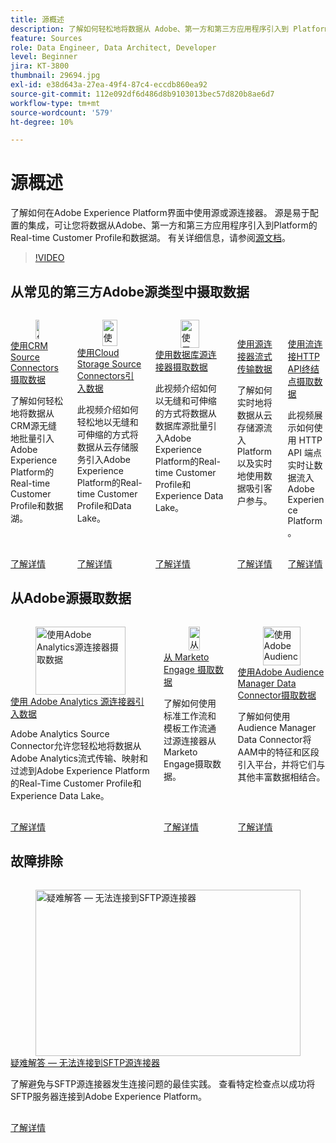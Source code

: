 ```yaml
---
title: 源概述
description: 了解如何轻松地将数据从 Adobe、第一方和第三方应用程序引入到 Platform 的实时客户轮廓和数据湖。
feature: Sources
role: Data Engineer, Data Architect, Developer
level: Beginner
jira: KT-3800
thumbnail: 29694.jpg
exl-id: e38d643a-27ea-49f4-87c4-eccdb860ea92
source-git-commit: 112e092df6d486d8b9103013bec57d820b8ae6d7
workflow-type: tm+mt
source-wordcount: '579'
ht-degree: 10%

---
```


# 源概述

了解如何在Adobe Experience Platform界面中使用源或源连接器。 源是易于配置的集成，可让您将数据从Adobe、第一方和第三方应用程序引入到Platform的Real-time Customer Profile和数据湖。 有关详细信息，请参阅[源文档](https://experienceleague.adobe.com/docs/experience-platform/sources/home.html?lang=zh-Hans)。

>[!VIDEO](https://video.tv.adobe.com/v/32144?learn=on&enablevpops&captions=chi_hans)

<!--should have a whole section for data prep-->

## 从常见的第三方Adobe源类型中摄取数据

<!-- CARDS
* ingest-data-from-crm.md
* ingest-data-from-cloud-storage.md
* ingest-data-from-databases.md
* streaming-ingestion-source-connector.md
* streaming-ingestion-http-api.md
-->
<!-- START CARDS HTML - DO NOT MODIFY BY HAND -->
<div class="columns">
    <div class="column is-half-tablet is-half-desktop is-one-third-widescreen" aria-label="Ingest Data using CRM Source Connectors">
        <div class="card" style="height: 100%; display: flex; flex-direction: column; height: 100%;">
            <div class="card-image">
                <figure class="image x-is-16by9">
                    <a href="ingest-data-from-crm.md" title="使用CRM Source连接器摄取数据" target="_blank" rel="referrer">
                        <img class="is-bordered-r-small" src="https://video.tv.adobe.com/v/32139?format=jpeg&nocache=1740415500926&captions=chi_hans" alt="使用CRM Source连接器摄取数据"
                             style="width: 100%; aspect-ratio: 16 / 9; object-fit: cover; overflow: hidden; display: block; margin: auto;">
                    </a>
                </figure>
            </div>
            <div class="card-content is-padded-small" style="display: flex; flex-direction: column; flex-grow: 1; justify-content: space-between;">
                <div class="top-card-content">
                    <p class="headline is-size-6 has-text-weight-bold">
                        <a href="ingest-data-from-crm.md" target="_blank" rel="referrer" title="使用CRM Source连接器摄取数据">使用CRM Source Connectors摄取数据</a>
                    </p>
                    <p class="is-size-6">了解如何轻松地将数据从CRM源无缝地批量引入Adobe Experience Platform的Real-time Customer Profile和数据湖。</p>
                </div>
                <a href="ingest-data-from-crm.md" target="_blank" rel="referrer" class="spectrum-Button spectrum-Button--outline spectrum-Button--primary spectrum-Button--sizeM" style="align-self: flex-start; margin-top: 1rem;">
                    <span class="spectrum-Button-label has-no-wrap has-text-weight-bold">了解详情</span>
                </a>
            </div>
        </div>
    </div>
    <div class="column is-half-tablet is-half-desktop is-one-third-widescreen" aria-label="Ingest Data using Cloud Storage Source Connectors">
        <div class="card" style="height: 100%; display: flex; flex-direction: column; height: 100%;">
            <div class="card-image">
                <figure class="image x-is-16by9">
                    <a href="ingest-data-from-cloud-storage.md" title="使用Cloud Storage Source连接器引入数据" target="_blank" rel="referrer">
                        <img class="is-bordered-r-small" src="https://video.tv.adobe.com/v/32136?format=jpeg&nocache=1740415500914&captions=chi_hans" alt="使用Cloud Storage Source连接器引入数据"
                             style="width: 100%; aspect-ratio: 16 / 9; object-fit: cover; overflow: hidden; display: block; margin: auto;">
                    </a>
                </figure>
            </div>
            <div class="card-content is-padded-small" style="display: flex; flex-direction: column; flex-grow: 1; justify-content: space-between;">
                <div class="top-card-content">
                    <p class="headline is-size-6 has-text-weight-bold">
                        <a href="ingest-data-from-cloud-storage.md" target="_blank" rel="referrer" title="使用Cloud Storage Source连接器引入数据">使用Cloud Storage Source Connectors引入数据</a>
                    </p>
                    <p class="is-size-6">此视频介绍如何轻松地以无缝和可伸缩的方式将数据从云存储服务引入Adobe Experience Platform的Real-time Customer Profile和Data Lake。</p>
                </div>
                <a href="ingest-data-from-cloud-storage.md" target="_blank" rel="referrer" class="spectrum-Button spectrum-Button--outline spectrum-Button--primary spectrum-Button--sizeM" style="align-self: flex-start; margin-top: 1rem;">
                    <span class="spectrum-Button-label has-no-wrap has-text-weight-bold">了解详情</span>
                </a>
            </div>
        </div>
    </div>
    <div class="column is-half-tablet is-half-desktop is-one-third-widescreen" aria-label="Ingest data using a database source connector">
        <div class="card" style="height: 100%; display: flex; flex-direction: column; height: 100%;">
            <div class="card-image">
                <figure class="image x-is-16by9">
                    <a href="ingest-data-from-databases.md" title="使用数据库源连接器摄取数据" target="_blank" rel="referrer">
                        <img class="is-bordered-r-small" src="https://video.tv.adobe.com/v/345118?format=jpeg&nocache=1740415500936&captions=chi_hans" alt="使用数据库源连接器摄取数据"
                             style="width: 100%; aspect-ratio: 16 / 9; object-fit: cover; overflow: hidden; display: block; margin: auto;">
                    </a>
                </figure>
            </div>
            <div class="card-content is-padded-small" style="display: flex; flex-direction: column; flex-grow: 1; justify-content: space-between;">
                <div class="top-card-content">
                    <p class="headline is-size-6 has-text-weight-bold">
                        <a href="ingest-data-from-databases.md" target="_blank" rel="referrer" title="使用数据库源连接器摄取数据">使用数据库源连接器摄取数据</a>
                    </p>
                    <p class="is-size-6">此视频介绍如何以无缝和可伸缩的方式将数据从数据库源批量引入Adobe Experience Platform的Real-time Customer Profile和Experience Data Lake。</p>
                </div>
                <a href="ingest-data-from-databases.md" target="_blank" rel="referrer" class="spectrum-Button spectrum-Button--outline spectrum-Button--primary spectrum-Button--sizeM" style="align-self: flex-start; margin-top: 1rem;">
                    <span class="spectrum-Button-label has-no-wrap has-text-weight-bold">了解详情</span>
                </a>
            </div>
        </div>
    </div>
    <div class="column is-half-tablet is-half-desktop is-one-third-widescreen" aria-label="Stream data using Source Connectors">
        <div class="card" style="height: 100%; display: flex; flex-direction: column; height: 100%;">
            <div class="card-image">
                <figure class="image x-is-16by9">
                    <a href="streaming-ingestion-source-connector.md" title="使用Source连接器流式传输数据" target="_blank" rel="referrer">
                        <img class="is-bordered-r-small" src="https://video.tv.adobe.com/v/3410101?format=jpeg&nocache=1740415500903&captions=chi_hans" alt="使用Source连接器流式传输数据"
                             style="width: 100%; aspect-ratio: 16 / 9; object-fit: cover; overflow: hidden; display: block; margin: auto;">
                    </a>
                </figure>
            </div>
            <div class="card-content is-padded-small" style="display: flex; flex-direction: column; flex-grow: 1; justify-content: space-between;">
                <div class="top-card-content">
                    <p class="headline is-size-6 has-text-weight-bold">
                        <a href="streaming-ingestion-source-connector.md" target="_blank" rel="referrer" title="使用Source连接器流式传输数据">使用源连接器流式传输数据</a>
                    </p>
                    <p class="is-size-6">了解如何实时地将数据从云存储源流入Platform以及实时地使用数据吸引客户参与。</p>
                </div>
                <a href="streaming-ingestion-source-connector.md" target="_blank" rel="referrer" class="spectrum-Button spectrum-Button--outline spectrum-Button--primary spectrum-Button--sizeM" style="align-self: flex-start; margin-top: 1rem;">
                    <span class="spectrum-Button-label has-no-wrap has-text-weight-bold">了解详情</span>
                </a>
            </div>
        </div>
    </div>
    <div class="column is-half-tablet is-half-desktop is-one-third-widescreen" aria-label="Ingest Data using Streaming Connection HTTP API endpoint">
        <div class="card" style="height: 100%; display: flex; flex-direction: column; height: 100%;">
            <div class="card-image">
                <figure class="image x-is-16by9">
                    <a href="streaming-ingestion-http-api.md" title="使用流连接HTTP API端点摄取数据" target="_blank" rel="referrer">
                        <img class="is-bordered-r-small" src="https://video.tv.adobe.com/v/3410926?format=jpeg&nocache=1740415500889&captions=chi_hans" alt="使用流连接HTTP API端点摄取数据"
                             style="width: 100%; aspect-ratio: 16 / 9; object-fit: cover; overflow: hidden; display: block; margin: auto;">
                    </a>
                </figure>
            </div>
            <div class="card-content is-padded-small" style="display: flex; flex-direction: column; flex-grow: 1; justify-content: space-between;">
                <div class="top-card-content">
                    <p class="headline is-size-6 has-text-weight-bold">
                        <a href="streaming-ingestion-http-api.md" target="_blank" rel="referrer" title="使用流连接HTTP API端点摄取数据">使用流连接HTTP API终结点摄取数据</a>
                    </p>
                    <p class="is-size-6">此视频展示如何使用 HTTP API 端点实时让数据流入 Adobe Experience Platform。</p>
                </div>
                <a href="streaming-ingestion-http-api.md" target="_blank" rel="referrer" class="spectrum-Button spectrum-Button--outline spectrum-Button--primary spectrum-Button--sizeM" style="align-self: flex-start; margin-top: 1rem;">
                    <span class="spectrum-Button-label has-no-wrap has-text-weight-bold">了解详情</span>
                </a>
            </div>
        </div>
    </div>
</div>
<!-- END CARDS HTML - DO NOT MODIFY BY HAND -->

## 从Adobe源摄取数据

<!-- CARDS
* ingest-data-from-adobe-analytics.md
* ingest-data-from-marketo.md
* ingest-data-from-aam.md
-->
<!-- START CARDS HTML - DO NOT MODIFY BY HAND -->
<div class="columns">
    <div class="column is-half-tablet is-half-desktop is-one-third-widescreen" aria-label="Ingest data using the Adobe Analytics source connector">
        <div class="card" style="height: 100%; display: flex; flex-direction: column; height: 100%;">
            <div class="card-image">
                <figure class="image x-is-16by9">
                    <a href="ingest-data-from-adobe-analytics.md" title="使用Adobe Analytics源连接器摄取数据" target="_blank" rel="referrer">
                        <img class="is-bordered-r-small" src="https://video.tv.adobe.com/v/3430251?format=jpeg&nocache=1740415502122&captions=chi_hans" alt="使用Adobe Analytics源连接器摄取数据"
                             style="width: 100%; aspect-ratio: 16 / 9; object-fit: cover; overflow: hidden; display: block; margin: auto;">
                    </a>
                </figure>
            </div>
            <div class="card-content is-padded-small" style="display: flex; flex-direction: column; flex-grow: 1; justify-content: space-between;">
                <div class="top-card-content">
                    <p class="headline is-size-6 has-text-weight-bold">
                        <a href="ingest-data-from-adobe-analytics.md" target="_blank" rel="referrer" title="使用Adobe Analytics源连接器摄取数据">使用 Adobe Analytics 源连接器引入数据</a>
                    </p>
                    <p class="is-size-6">Adobe Analytics Source Connector允许您轻松地将数据从Adobe Analytics流式传输、映射和过滤到Adobe Experience Platform的Real-Time Customer Profile和Experience Data Lake。</p>
                </div>
                <a href="ingest-data-from-adobe-analytics.md" target="_blank" rel="referrer" class="spectrum-Button spectrum-Button--outline spectrum-Button--primary spectrum-Button--sizeM" style="align-self: flex-start; margin-top: 1rem;">
                    <span class="spectrum-Button-label has-no-wrap has-text-weight-bold">了解详情</span>
                </a>
            </div>
        </div>
    </div>
    <div class="column is-half-tablet is-half-desktop is-one-third-widescreen" aria-label="Ingest data from Marketo Engage">
        <div class="card" style="height: 100%; display: flex; flex-direction: column; height: 100%;">
            <div class="card-image">
                <figure class="image x-is-16by9">
                    <a href="ingest-data-from-marketo.md" title="从Marketo Engage引入数据" target="_blank" rel="referrer">
                        <img class="is-bordered-r-small" src="https://video.tv.adobe.com/v/3451870?format=jpeg&nocache=1740415502109&captions=chi_hans" alt="从Marketo Engage引入数据"
                             style="width: 100%; aspect-ratio: 16 / 9; object-fit: cover; overflow: hidden; display: block; margin: auto;">
                    </a>
                </figure>
            </div>
            <div class="card-content is-padded-small" style="display: flex; flex-direction: column; flex-grow: 1; justify-content: space-between;">
                <div class="top-card-content">
                    <p class="headline is-size-6 has-text-weight-bold">
                        <a href="ingest-data-from-marketo.md" target="_blank" rel="referrer" title="从Marketo Engage引入数据">从 Marketo Engage 摄取数据</a>
                    </p>
                    <p class="is-size-6">了解如何使用标准工作流和模板工作流通过源连接器从Marketo Engage摄取数据。</p>
                </div>
                <a href="ingest-data-from-marketo.md" target="_blank" rel="referrer" class="spectrum-Button spectrum-Button--outline spectrum-Button--primary spectrum-Button--sizeM" style="align-self: flex-start; margin-top: 1rem;">
                    <span class="spectrum-Button-label has-no-wrap has-text-weight-bold">了解详情</span>
                </a>
            </div>
        </div>
    </div>
    <div class="column is-half-tablet is-half-desktop is-one-third-widescreen" aria-label="Ingest data using the Adobe Audience Manager data connector">
        <div class="card" style="height: 100%; display: flex; flex-direction: column; height: 100%;">
            <div class="card-image">
                <figure class="image x-is-16by9">
                    <a href="ingest-data-from-aam.md" title="使用Adobe Audience Manager Data Connector引入数据" target="_blank" rel="referrer">
                        <img class="is-bordered-r-small" src="https://video.tv.adobe.com/v/346982/?format=jpeg&nocache=1740415502093&captions=chi_hans" alt="使用Adobe Audience Manager Data Connector引入数据"
                             style="width: 100%; aspect-ratio: 16 / 9; object-fit: cover; overflow: hidden; display: block; margin: auto;">
                    </a>
                </figure>
            </div>
            <div class="card-content is-padded-small" style="display: flex; flex-direction: column; flex-grow: 1; justify-content: space-between;">
                <div class="top-card-content">
                    <p class="headline is-size-6 has-text-weight-bold">
                        <a href="ingest-data-from-aam.md" target="_blank" rel="referrer" title="使用Adobe Audience Manager Data Connector引入数据">使用Adobe Audience Manager Data Connector摄取数据</a>
                    </p>
                    <p class="is-size-6">了解如何使用Audience Manager Data Connector将AAM中的特征和区段引入平台，并将它们与其他丰富数据相结合。</p>
                </div>
                <a href="ingest-data-from-aam.md" target="_blank" rel="referrer" class="spectrum-Button spectrum-Button--outline spectrum-Button--primary spectrum-Button--sizeM" style="align-self: flex-start; margin-top: 1rem;">
                    <span class="spectrum-Button-label has-no-wrap has-text-weight-bold">了解详情</span>
                </a>
            </div>
        </div>
    </div>
</div>
<!-- END CARDS HTML - DO NOT MODIFY BY HAND -->

## 故障排除

<!-- CARDS
* troubleshoot-sftp-connector.md
-->
<!-- START CARDS HTML - DO NOT MODIFY BY HAND -->
<div class="columns">
    <div class="column is-half-tablet is-half-desktop is-one-third-widescreen" aria-label="Troubleshoot - Unable to connect to SFTP source connector">
        <div class="card" style="height: 100%; display: flex; flex-direction: column; height: 100%;">
            <div class="card-image">
                <figure class="image x-is-16by9">
                    <a href="troubleshoot-sftp-connector.md" title="疑难解答 — 无法连接到SFTP源连接器" target="_blank" rel="referrer">
                        <img class="is-bordered-r-small" src="https://video.tv.adobe.com/v/3443484?format=jpeg&nocache=1740415502267&captions=chi_hans" alt="疑难解答 — 无法连接到SFTP源连接器"
                             style="width: 100%; aspect-ratio: 16 / 9; object-fit: cover; overflow: hidden; display: block; margin: auto;">
                    </a>
                </figure>
            </div>
            <div class="card-content is-padded-small" style="display: flex; flex-direction: column; flex-grow: 1; justify-content: space-between;">
                <div class="top-card-content">
                    <p class="headline is-size-6 has-text-weight-bold">
                        <a href="troubleshoot-sftp-connector.md" target="_blank" rel="referrer" title="疑难解答 — 无法连接到SFTP源连接器">疑难解答 — 无法连接到SFTP源连接器</a>
                    </p>
                    <p class="is-size-6">了解避免与SFTP源连接器发生连接问题的最佳实践。 查看特定检查点以成功将SFTP服务器连接到Adobe Experience Platform。</p>
                </div>
                <a href="troubleshoot-sftp-connector.md" target="_blank" rel="referrer" class="spectrum-Button spectrum-Button--outline spectrum-Button--primary spectrum-Button--sizeM" style="align-self: flex-start; margin-top: 1rem;">
                    <span class="spectrum-Button-label has-no-wrap has-text-weight-bold">了解详情</span>
                </a>
            </div>
        </div>
    </div>
</div>
<!-- END CARDS HTML - DO NOT MODIFY BY HAND -->

